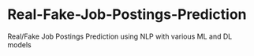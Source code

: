 # Real-Fake-Job-Postings-Prediction
Real/Fake Job Postings Prediction using NLP with various ML and DL models

